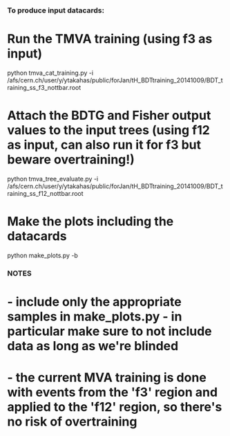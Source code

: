 ### To produce input datacards:

# Run the TMVA training (using f3 as input)

python tmva_cat_training.py -i /afs/cern.ch/user/y/ytakahas/public/forJan/tH_BDTtraining_20141009/BDT_training_ss_f3_nottbar.root 

# Attach the BDTG and Fisher output values to the input trees (using f12 as input, can also run it for f3 but beware overtraining!)

python tmva_tree_evaluate.py -i /afs/cern.ch/user/y/ytakahas/public/forJan/tH_BDTtraining_20141009/BDT_training_ss_f12_nottbar.root 

# Make the plots including the datacards

python make_plots.py -b


### NOTES

# - include only the appropriate samples in make_plots.py - in particular make sure to not include data as long as we're blinded
# - the current MVA training is done with events from the 'f3' region and applied to the 'f12' region, so there's no risk of overtraining
